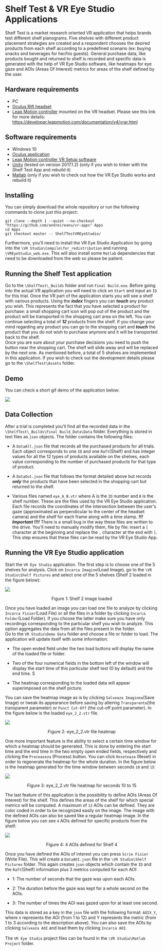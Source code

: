 # Shelf Test & VR Eye Studio Applications

Shelf Test is a market research oriented VR application that helps brands test different shelf planograms. Five shelves with different product placement strategies are created and a respondent chooses the desired products from each shelf according to a predefined scenario (ex: buying snacks and beverages for her/his guests). General purchase data, like products bought and returned to shelf is recorded and specific data is generated with the help of VR Eye Studio software, like heatmaps for eye gaze and AOIs (Areas Of Interest) metrics for areas of the shelf defined by the user.

## Hardware requirements

* PC
* [Oculus Rift headset](https://www.oculus.com/rift)
* [Leap Motion controller](https://www.leapmotion.com/) mounted on the VR headset. Please see this link for more details: https://developer.leapmotion.com/documentation/v4/vrar.html



## Software requirements

* Windows 10
* [Oculus application](https://www.oculus.com/setup/)
* [Leap Motion controller VR Setup software](https://developer.leapmotion.com/vr-setup)
* [Unity](https://unity.com/) (tested on version 2017.1.2) (only if you wish to tinker with the Shelf Test App and rebuild it)
* [Matlab](https://www.mathworks.com/products/matlab.html) (only if you wish to check out how the VR Eye Studio works and rebuild it)

## Installing

You can simply download the whole repository or run the following commands to clone just this project:

```
git clone --depth 1 --quiet --no-checkout "https://github.com/andreireanu/vr-apps" Apps
cd Apps
git checkout master -- ShelfTestVREyeStudio/
```
Furthermore, you'll need to install the VR Eye Studio Application by going into the ```\VR Studio\Compile\for_redistribution``` and running ```\VREyeStudio_web.exe```. This will also install some ```Matlab``` dependencies that need to be downloaded from the web so please be patient.

## Running the Shelf Test application

Go to the ```\ShelfTest\_Builds``` folder and run ```Final Build.exe```. Before going into the actual VR application you will need to click on ```Start``` and input an ```ID``` for this trial. Once the VR part of the application starts you will see a shelf with various products. Using the ***index*** fingers you can ***touch*** any product you wish. This represents the fact that you have selected a product for purchase: a small shopping cart icon will pop out of the product and the product will be transported in the shopping cart area on the left. You can continue selecting a total of ***12*** products from the shelf. If you change your mind regarding any product you can go to the shopping cart and ***touch*** the product that you do not wish to purchase anymore and it will be transported back to the shelf. <br>
Once you are sure about your purchase decisions you need to  push the button near the shopping cart. The shelf will slide away and will be replaced by the next one. As mentioned before, a total of 5 shelves are implemented in this application. If you wish to check out the development details please go to the ```\ShelfTest\Assets``` folder.

## Demo
You can check a short gif demo of the application below:

![](Media/ShelfTest.gif)

## Data Collection

After a trial is completed you'll find all the recorded data in the ```\ShelfTest\_Builds\Final Build_Data\Data``` folder. Everything is stored in text files as ```json``` objects. The folder contains the following files:
* A ```DataAll.json``` file that records all the purchased products for all trials. Each object corresponds to one ```ID``` and one ```Raft```(Shelf) and has integer values for all the 12 types of products available on the shelves, each value corresponding to the number of purchased products for that type of product.  

* A ```DataOut.json``` file that follows the format detailed above but records ***only*** the products that have been selected in the shopping cart but returned to the shelf.

* Various files named ```eye_A_B.vtr``` where A is the ```ID``` number and ```B``` is the shelf number. These are the files used by the VR Eye Studio application. Each file records the coordinates of the intersection between the user's gaze (approximated as perpendicular to the center of the headset camera) and the shelf for each frame along with a time stamp. ***!!! Important !!!!*** There is a small bug in the way these files are written to the drive. You'll need to manually modify them, file by file: insert a ```[``` character at the beginning and replace the ```,``` character at the end with ```]```. This step ensures that these files can be read by the VR Eye Studio App.


## Running the VR Eye Studio application
Start the ```VR Eye Studio``` application. The first step is to choose one of the 5 shelves for analysis. Click on ```Incarca Imagine```(Load Image), go to the ```\VR Studio\Shelf Pictures``` and select one of the 5 shelves (Shelf 2 loaded in the figure below):

![](Media/VREyeStudio1.PNG)
<p align="center">Figure 1: Shelf 2 image loaded</p

Once you have loaded an image you can load one file to analyze by clicking ```Incarca Fisier```(Load File) or all the files in a folder by clicking ```Incarca Folder```(Load Folder). If you choose the latter make sure you have only recordings corresponding to the particular shelf you wish to analyze. This option aggregates the data from all the files present in the folder. <br>
Go to the ```VR Studio\Demo Data``` folder and choose a file or folder to load. The application will update itself with some information:
* The open ended field under the two load buttons will display the name of the loaded file or folder.

* Two of the four numerical fields in the bottom left of the window will display the start time of this particular shelf test (0 by default) and the end time.
S
* The heatmap corresponding to the loaded data will appear superimposed on the shelf picture.

You can save the heatmap image as is by clicking ```Salveaza Imaginea```(Save Image) or tweak its appearance before saving by altering ```Transparenta```(the transparent parameter) or ```Punct Cut-Off``` (the cut-off point parameter). In the figure below is the loaded ```eye_2_2.vtr``` file.

![](Media/VREyeStudio2.PNG)
<p align="center">Figure 2: eye_2_2.vtr file heatmap</p>

One more important feature is the ability to select a certain time window for which a heatmap should be generated. This is done by entering the start time and the end time in the two empty open ended fields, respectively and clicking the ```Proceaseza``` (Process) button. You can click ```Reseteaza``` (Reset) in order to regenerate  the heatmap for the whole duration. In the figure below is the heatmap generated for the time window between seconds ```10``` and ```15```:

![](Media/VREyeStudio3.PNG)
<p align="center">Figure 3: eye_2_2.vtr file heatmap for seconds 10 to 15</p>

The last feature of this application is the possibility to define AOIs (Areas Of Interest) for the shelf. This defines the areas of the shelf for which special metrics will be computed. A maximum of ```12``` AOIs can be defined. They are color coded in order to be recognized easily on the image. The image with the defined AOIs can also be saved like a regular heatmap image. In the figure below you can see ```4``` AOIs defined for specific products from the shelf:

![](Media/VREyeStudio4.PNG)
<p align="center">Figure 4: 4 AOIs defined for Shelf 4</p>

Once you have defined the AOIs of interest you can press ```Scrie Fisier``` (Write File). This will create a ```DataAOI.json``` file in the ```\VR Studio\Shelf Pictures``` folder. This again creates ```json``` objects which contain the ```ID``` and the ```Raft```(Shelf) information plus 3 metrics computed for each AOI:

* 1: The number of seconds that the gaze was upon each AOIs.

* 2: The duration before the gaze was kept for a whole second on the AOIs.

* 3: The number of times the AOI was gazed upon for at least one second.

This data is stored as a key in the ```json``` file with the following format: ```AOIX_Y```, where ```X``` represents the AOI (from 1 to 12) and Y represents the metric (from 1 to 3 according to the description above).
You can also save the AOIs by clicking ```Salveaza AOI``` and load them by clicking ```Incarca AOI```. <br><br>
The ```VR Eye Studio``` project files can be found in the ```\VR Studio\Matlab Project``` folder.
